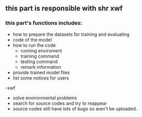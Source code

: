 ## this part is responsible with shr xwf
### this part's functions includes:
* how to prepare the datasets for training and evaluating
* code of the model
* how to run the code
  - running enviroment 
  - training command
  - testing command
  - remark information
* provide trained model files
* list some notices for users

-xwf
* solve environmental problems
* search for source codes and try to reappear
* source codes still have lots of bugs so aren't be uploaded.
